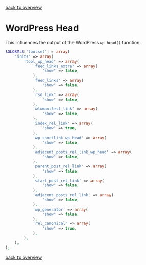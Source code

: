 [back to overview](../../README.markdown#initial-functionality)

WordPress Head
===============

This influences the output of the WordPress ````wp_head()```` function.

```php
$GLOBALS['toolset'] = array(
    'inits' => array(
        'tool_wp_head' => array(
            'feed_links_extra' => array(
                'show' => false,
            ),
            'feed_links' => array(
                'show' => false,
            ),
            'rsd_link' => array(
                'show' => false,
            ),
            'wlwmanifest_link' => array(
                'show' => false,
            ),
            'index_rel_link' => array(
                'show' => true,
            ),
            'wp_shortlink_wp_head' => array(
                'show' => false,
            ),
            'adjacent_posts_rel_link_wp_head' => array(
                'show' => false,
            ),
            'parent_post_rel_link' => array(
                'show' => false,
            ),
            'start_post_rel_link' => array(
                'show' => false,
            ),
            'adjacent_posts_rel_link' => array(
                'show' => false,
            ),
            'wp_generator' => array(
                'show' => false,
            ),
            'rel_canonical' => array(
                'show' => true,
            ),
        ),
    ),
);
`````

[back to overview](../../README.markdown#initial-functionality)
